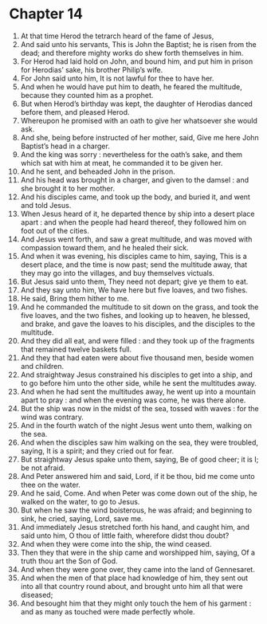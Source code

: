 # Chapter 14

1. At that time Herod the tetrarch heard of the fame of Jesus,
2. And said unto his servants, This is John the Baptist; he is risen from the dead; and therefore mighty works do shew forth themselves in him.
3. For Herod had laid hold on John, and bound him, and put him in prison for Herodias’ sake, his brother Philip’s wife.
4. For John said unto him, It is not lawful for thee to have her.
5. And when he would have put him to death, he feared the multitude, because they counted him as a prophet.
6. But when Herod’s birthday was kept, the daughter of Herodias danced before them, and pleased Herod.
7. Whereupon he promised with an oath to give her whatsoever she would ask.
8. And she, being before instructed of her mother, said, Give me here John Baptist’s head in a charger.
9. And the king was sorry : nevertheless for the oath’s sake, and them which sat with him at meat, he commanded it to be given her.
10. And he sent, and beheaded John in the prison.
11. And his head was brought in a charger, and given to the damsel : and she brought it to her mother.
12. And his disciples came, and took up the body, and buried it, and went and told Jesus.
13. When Jesus heard of it, he departed thence by ship into a desert place apart : and when the people had heard thereof, they followed him on foot out of the cities.
14. And Jesus went forth, and saw a great multitude, and was moved with compassion toward them, and he healed their sick.
15. And when it was evening, his disciples came to him, saying, This is a desert place, and the time is now past; send the multitude away, that they may go into the villages, and buy themselves victuals.
16. But Jesus said unto them, They need not depart; give ye them to eat.
17. And they say unto him, We have here but five loaves, and two fishes.
18. He said, Bring them hither to me.
19. And he commanded the multitude to sit down on the grass, and took the five loaves, and the two fishes, and looking up to heaven, he blessed, and brake, and gave the loaves to his disciples, and the disciples to the multitude.
20. And they did all eat, and were filled : and they took up of the fragments that remained twelve baskets full.
21. And they that had eaten were about five thousand men, beside women and children.
22. And straightway Jesus constrained his disciples to get into a ship, and to go before him unto the other side, while he sent the multitudes away.
23. And when he had sent the multitudes away, he went up into a mountain apart to pray : and when the evening was come, he was there alone.
24. But the ship was now in the midst of the sea, tossed with waves : for the wind was contrary.
25. And in the fourth watch of the night Jesus went unto them, walking on the sea.
26. And when the disciples saw him walking on the sea, they were troubled, saying, It is a spirit; and they cried out for fear.
27. But straightway Jesus spake unto them, saying, Be of good cheer; it is I; be not afraid.
28. And Peter answered him and said, Lord, if it be thou, bid me come unto thee on the water.
29. And he said, Come. And when Peter was come down out of the ship, he walked on the water, to go to Jesus.
30. But when he saw the wind boisterous, he was afraid; and beginning to sink, he cried, saying, Lord, save me.
31. And immediately Jesus stretched forth his hand, and caught him, and said unto him, O thou of little faith, wherefore didst thou doubt?
32. And when they were come into the ship, the wind ceased.
33. Then they that were in the ship came and worshipped him, saying, Of a truth thou art the Son of God.
34. And when they were gone over, they came into the land of Gennesaret.
35. And when the men of that place had knowledge of him, they sent out into all that country round about, and brought unto him all that were diseased;
36. And besought him that they might only touch the hem of his garment : and as many as touched were made perfectly whole.

